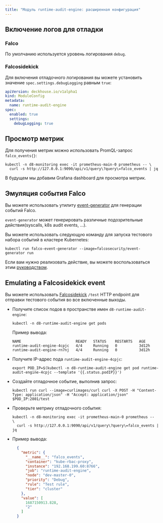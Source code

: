 ```yaml
---
title: "Модуль runtime-audit-engine: расширенная конфигурация"
---
```


## Включение логов для отладки

### Falco

По умолчанию используется уровень логирования `debug`.

### Falcosidekick

Для включения отладочного логирования вы можете установить значение `spec.settings.debugLogging` равным `true`:

```yaml
apiVersion: deckhouse.io/v1alpha1
kind: ModuleConfig
metadata:
  name: runtime-audit-engine
spec:
  enabled: true
  settings:
    debugLogging: true
```

## Просмотр метрик

Для получения метрик можно использовать PromQL-запрос `falco_events{}`:

```shell
kubectl -n d8-monitoring exec -it prometheus-main-0 prometheus -- \
  curl -s http://127.0.0.1:9090/api/v1/query\?query\=falco_events | jq
```

В будущем мы добавим Grafana dashboard для просмотра метрик.

## Эмуляция события Falco

Вы можете использовать утилиту [event-generator](https://github.com/falcosecurity/event-generator) для генерации событий Falco.

`event-generator` может генерировать различные подозрительные действия(syscalls, k8s audit events, ...).

Вы можете использовать следующую команду для запуска тестового набора событий в кластере Kubernetes:

```shell
kubectl run falco-event-generator --image=falcosecurity/event-generator run
```

Если вам нужно реализовать действие, вы можете воспользоваться этим [руководством](https://github.com/falcosecurity/event-generator/blob/main/events/README.md).

## Emulating a Falcosidekick event

Вы можете использовать [Falcosidekick](https://github.com/falcosecurity/falcosidekick) `/test` HTTP endpoint для отправки тестового события во все включенные выходы.

- Получите список подов в пространстве имен `d8-runtime-audit-engine`:

  ```shell
  kubectl -n d8-runtime-audit-engine get pods
  ```

  Пример вывода:

  ```text
  NAME                         READY   STATUS    RESTARTS   AGE
  runtime-audit-engine-4cpjc   4/4     Running   0          3d12h
  runtime-audit-engine-rn7nj   4/4     Running   0          3d12h
  ```

- Получите IP-адрес пода `runtime-audit-engine-4cpjc`:

  ```shell
  export POD_IP=$(kubectl -n d8-runtime-audit-engine get pod runtime-audit-engine-4cpjc --template '{{.status.podIP}}')
  ```

- Создайте отладочное событие, выполнив запрос:

  ```shell
  kubectl run curl --image=curlimages/curl curl -X POST -H "Content-Type: application/json" -H "Accept: application/json" $POD_IP:2801/test
  ```

- Проверьте метрику отладочного события:

  ```shell
  kubectl -n d8-monitoring exec -it prometheus-main-0 prometheus --  \
    curl -s http://127.0.0.1:9090/api/v1/query\?query\=falco_events | jq
  ```

- Пример вывода:

  ```json
    {
      "metric": {
        "__name__": "falco_events",
        "container": "kube-rbac-proxy",
        "instance": "192.168.199.60:8766",
        "job": "runtime-audit-engine",
        "node": "dev-master-0",
        "priority": "Debug",
        "rule": "Test rule",
        "tier": "cluster"
      },
      "value": [
        1687150913.828,
        "2"
      ]
    }
  ```
